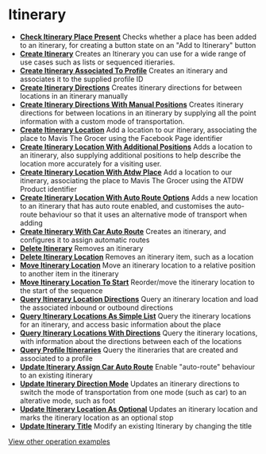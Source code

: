 # Itinerary

- **[Check Itinerary Place Present](/example-operations/itinerary/CheckItineraryPlacePresent.graphql)**
  Checks whether a place has been added to an itinerary, for creating a button state on an "Add to Itinerary" button
- **[Create Itinerary](/example-operations/itinerary/CreateItinerary.graphql)**
  Creates an Itinerary you can use for a wide range of use cases such as lists or sequenced itieraries.
- **[Create Itinerary Associated To Profile](/example-operations/itinerary/CreateItineraryAssociatedToProfile.graphql)**
  Creates an itinerary and associates it to the supplied profile ID
- **[Create Itinerary Directions](/example-operations/itinerary/CreateItineraryDirections.graphql)**
  Creates itinerary directions for between locations in an itinerary manually
- **[Create Itinerary Directions With Manual Positions](/example-operations/itinerary/CreateItineraryDirectionsWithManualPositions.graphql)**
  Creates itinerary directions for between locations in an itinerary by supplying all the point information with a custom mode of transportation.
- **[Create Itinerary Location](/example-operations/itinerary/CreateItineraryLocation.graphql)**
  Add a location to our itinerary, associating the place to Mavis The Grocer using the Facebook Page identifier
- **[Create Itinerary Location With Additional Positions](/example-operations/itinerary/CreateItineraryLocationWithAdditionalPositions.graphql)**
  Adds a location to an itinerary, also supplying additional positions to help describe the location more accurately for a visiting user.
- **[Create Itinerary Location With Atdw Place](/example-operations/itinerary/CreateItineraryLocationWithAtdwPlace.graphql)**
  Add a location to our itinerary, associating the place to Mavis The Grocer using the ATDW Product identifier
- **[Create Itinerary Location With Auto Route Options](/example-operations/itinerary/CreateItineraryLocationWithAutoRouteOptions.graphql)**
  Adds a new location to an itinerary that has auto route enabled, and customises the auto-route behaviour so that it uses an alternative mode of transport when adding
- **[Create Itinerary With Car Auto Route](/example-operations/itinerary/CreateItineraryWithCarAutoRoute.graphql)**
  Creates an itinerary, and configures it to assign automatic routes
- **[Delete Itinerary](/example-operations/itinerary/DeleteItinerary.graphql)**
  Removes an itinerary
- **[Delete Itinerary Location](/example-operations/itinerary/DeleteItineraryLocation.graphql)**
  Removes an itinerary item, such as a location
- **[Move Itinerary Location](/example-operations/itinerary/MoveItineraryLocation.graphql)**
  Move an itinerary location to a relative position to another item in the itinerary
- **[Move Itinerary Location To Start](/example-operations/itinerary/MoveItineraryLocationToStart.graphql)**
  Reorder/move the itinerary location to the start of the sequence
- **[Query Itinerary Location Directions](/example-operations/itinerary/QueryItineraryLocationDirections.graphql)**
  Query an itinerary location and load the associated inbound or outbound directions
- **[Query Itinerary Locations As Simple List](/example-operations/itinerary/QueryItineraryLocationsAsSimpleList.graphql)**
  Query the itinerary locations for an itinerary, and access basic information about the place
- **[Query Itinerary Locations With Directions](/example-operations/itinerary/QueryItineraryLocationsWithDirections.graphql)**
  Query the itinerary locations, with information about the directions between each of the locations
- **[Query Profile Itineraries](/example-operations/itinerary/QueryProfileItineraries.graphql)**
  Query the itineraries that are created and associated to a profile
- **[Update Itinerary Assign Car Auto Route](/example-operations/itinerary/UpdateItineraryAssignCarAutoRoute.graphql)**
  Enable "auto-route" behaviour to an existing itinerary
- **[Update Itinerary Direction Mode](/example-operations/itinerary/UpdateItineraryDirectionMode.graphql)**
  Updates an itinerary directions to switch the mode of transportation from one mode (such as car) to an alterative mode, such as foot
- **[Update Itinerary Location As Optional](/example-operations/itinerary/UpdateItineraryLocationAsOptional.graphql)**
  Updates an itinerary location and marks the itinerary location as an optional stop
- **[Update Itinerary Title](/example-operations/itinerary/UpdateItineraryTitle.graphql)**
  Modify an existing Itinerary by changing the title

[View other operation examples](/example-operations)